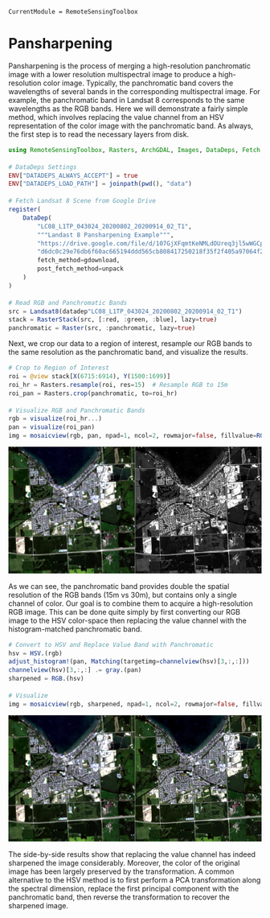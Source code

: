 ```@meta
CurrentModule = RemoteSensingToolbox
```

# Pansharpening

Pansharpening is the process of merging a high-resolution panchromatic image with a lower resolution 
multispectral image to produce a high-resolution color image. Typically, the panchromatic band covers 
the wavelengths of several bands in the corresponding multispectral image. For example, the panchromatic 
band in Landsat 8 corresponds to the same wavelengths as the RGB bands. Here we will demonstrate a fairly
simple method, which involves replacing the value channel from an HSV representation of the color image 
with the panchromatic band. As always, the first step is to read the necessary layers from disk.

```julia
using RemoteSensingToolbox, Rasters, ArchGDAL, Images, DataDeps, Fetch

# DataDeps Settings
ENV["DATADEPS_ALWAYS_ACCEPT"] = true
ENV["DATADEPS_LOAD_PATH"] = joinpath(pwd(), "data")

# Fetch Landsat 8 Scene from Google Drive
register(
    DataDep(
        "LC08_L1TP_043024_20200802_20200914_02_T1", 
        """Landast 8 Pansharpening Example""", 
        "https://drive.google.com/file/d/107GjXFqmtKeNMLdOUreq3jl5wWGCpYro/view?usp=sharing", 
        "d6dc0c29e76db6f60ac665194ddd565cb808417250218f35f2f405a97064f297", 
        fetch_method=gdownload, 
        post_fetch_method=unpack
    )
)

# Read RGB and Panchromatic Bands
src = Landsat8(datadep"LC08_L1TP_043024_20200802_20200914_02_T1")
stack = RasterStack(src, [:red, :green, :blue], lazy=true)
panchromatic = Raster(src, :panchromatic, lazy=true)
```

Next, we crop our data to a region of interest, resample our RGB bands to the same resolution as the
panchromatic band, and visualize the results.

```julia
# Crop to Region of Interest
roi = @view stack[X(6715:6914), Y(1500:1699)]
roi_hr = Rasters.resample(roi, res=15)  # Resample RGB to 15m
roi_pan = Rasters.crop(panchromatic, to=roi_hr)

# Visualize RGB and Panchromatic Bands
rgb = visualize(roi_hr...)
pan = visualize(roi_pan)
img = mosaicview(rgb, pan, npad=1, ncol=2, rowmajor=false, fillvalue=RGB(1.0,1.0,1.0))
```

![](figures/comparison.jpg)

As we can see, the panchromatic band provides double the spatial resolution of the RGB bands 
(15m vs 30m), but contains only a single channel of color. Our goal is to combine them to 
acquire a high-resolution RGB image. This can be done quite simply by first converting our RGB image 
to the HSV color-space then replacing the value channel with the histogram-matched panchromatic band.

```julia
# Convert to HSV and Replace Value Band with Panchromatic
hsv = HSV.(rgb)
adjust_histogram!(pan, Matching(targetimg=channelview(hsv)[3,:,:]))
channelview(hsv)[3,:,:] .= gray.(pan)
sharpened = RGB.(hsv)

# Visualize
img = mosaicview(rgb, sharpened, npad=1, ncol=2, rowmajor=false, fillvalue=RGB(1.0,1.0,1.0))
```

![](figures/pansharpened.jpg)

The side-by-side results show that replacing the value channel has indeed sharpened the image
considerably. Moreover, the color of the original image has been largely preserved by the 
transformation. A common alternative to the HSV method is to first perform a PCA transformation 
along the spectral dimension, replace the first principal component with the panchromatic band, 
then reverse the transformation to recover the sharpened image.